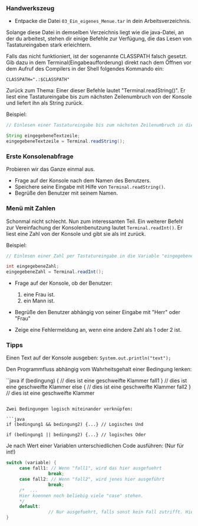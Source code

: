 ### Handwerkszeug

* Entpacke die Datei `03_Ein_eigenes_Menue.tar` in dein Arbeitsverzeichnis.

Solange diese Datei in demselben Verzeichnis liegt wie die java-Datei, an der du arbeitest, stehen dir einige Befehle zur Verfügung, die das Lesen von Tastatureingaben stark erleichtern.

Falls das nicht funktioniert, ist der sogenannte CLASSPATH falsch gesetzt.
Gib dazu in dem Terminal(Eingabeaufforderung) direkt nach dem Öffnen vor dem Aufruf des Compilers in der Shell folgendes Kommando ein: 

```  
CLASSPATH=".:$CLASSPATH"
```

Zurück zum Thema: Einer dieser Befehle lautet "Terminal.readString()". Er liest eine Tastatureingabe bis zum nächsten Zeilenumbruch von der Konsole und liefert ihn als String zurück.

Beispiel:

```java
// Einlesen einer Tastatureingabe bis zum nächsten Zeilenumbruch in die Variable "eingegebeneTextzeile"

String eingegebeneTextzeile;
eingegebeneTextzeile = Terminal.readString();
```

### Erste Konsolenabfrage

Probieren wir das Ganze einmal aus.

* Frage auf der Konsole nach dem Namen des Benutzers.
* Speichere seine Eingabe mit Hilfe von `Terminal.readString()`.
* Begrüße den Benutzer mit seinem Namen.


### Menü mit Zahlen

Schonmal nicht schlecht. Nun zum interessanten Teil.
Ein weiterer Befehl zur Vereinfachung der Konsolenbenutzung lautet `Terminal.readInt()`. Er liest eine Zahl von der Konsole und gibt sie als int zurück.

Beispiel:

```java
// Einlesen einer Zahl per Tastatureingabe in die Variable "eingegebeneZahl"

int eingegebeneZahl;
eingegebeneZahl = Terminal.readInt();
```

* Frage auf der Konsole, ob der Benutzer: 
     1. eine Frau ist.
     2. ein Mann ist.

* Begrüße den Benutzer abhängig von seiner Eingabe mit "Herr" oder "Frau"
* Zeige eine Fehlermeldung an, wenn eine andere Zahl als 1 oder 2 ist.

### Tipps
Einen Text auf der Konsole ausgeben: `System.out.println("text");`

Den Programmfluss abhängig vom Wahrheitsgehalt einer Bedingung lenken:

``java
if (bedingung) { // dies ist eine geschweifte Klammer
  fall1
} // dies ist eine geschweifte Klammer
else { // dies ist eine geschweifte Klammer
  fall2
} // dies ist eine geschweifte Klammer
```

Zwei Bedingungen logisch miteinander verknüpfen:

```java
if (bedingung1 && bedingung2) {...} // Logisches Und

if (bedingung1 || bedingung2) {...} // logisches Oder
```

Je nach Wert einer Variablen unterschiedlichen Code ausführen: (Nur für int!)

```java
switch (variable) {
     case fall1: // Wenn "fall1", wird das hier ausgefuehrt
                break;
     case fall2: // Wenn "fall2", wird jenes hier ausgeführt
                break;
     /*  ...
     Hier koennen noch beliebig viele "case" stehen.
     */
     default:
                // Nur ausgefuehrt, falls sonst kein Fall zutrifft. Hier kein "break"!
}
```